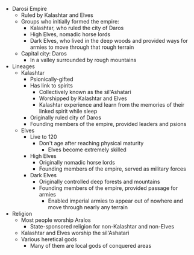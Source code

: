 * Darosi Empire
	* Ruled by Kalashtar and Elves
	* Groups who initially formed the empire:
		* Kalashtar, who ruled the city of Daros
		* High Elves, nomadic horse lords
		* Dark Elves, who lived in the deep woods and provided ways for armies to move through that rough terrain
	* Capital city: Daros
		* In a valley surrounded by rough mountains
* Lineages
	* Kalashtar
		* Psionically-gifted
		* Has link to spirits
			* Collectively known as the sil'Ashatari
			* Worshipped by Kalashtar and Elves
			* Kalashtar experience and learn from the memories of their linked spirit while sleep
		* Originally ruled city of Daros
		* Founding members of the empire, provided leaders and psions
	* Elves
		* Live to 120
			* Don't age after reaching physical maturity
				* Elves become extremely skilled
		* High Elves
			* Originally nomadic horse lords
			* Founding members of the empire, served as military forces
		* Dark Elves
			* Originally controlled deep forests and mountains
			* Founding members of the empire, provided passage for armies
				* Enabled imperial armies to appear out of nowhere and move through nearly any terrain
* Religion
	* Most people worship Aralos
		* State-sponsored religion for non-Kalashtar and non-Elves
	* Kalashtar and Elves worship the sil'Ashatari
	* Various heretical gods
		* Many of them are local gods of conquered areas